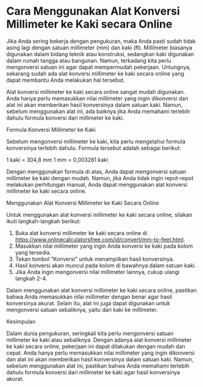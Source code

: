 Cara Menggunakan Alat Konversi Millimeter ke Kaki secara Online
===============================================================

Jika Anda sering bekerja dengan pengukuran, maka Anda pasti sudah tidak asing lagi dengan satuan millimeter (mm) dan kaki (ft). Millimeter biasanya digunakan dalam bidang teknik atau konstruksi, sedangkan kaki digunakan dalam rumah tangga atau bangunan. Namun, terkadang kita perlu mengonversi satuan ini agar dapat mempermudah pekerjaan. Untungnya, sekarang sudah ada alat konversi millimeter ke kaki secara online yang dapat membantu Anda melakukan hal tersebut.

Alat konversi millimeter ke kaki secara online sangat mudah digunakan. Anda hanya perlu memasukkan nilai millimeter yang ingin dikonversi dan alat ini akan memberikan hasil konversinya dalam satuan kaki. Namun, sebelum menggunakan alat ini, ada baiknya jika Anda memahami terlebih dahulu formula konversi dari millimeter ke kaki.

Formula Konversi Millimeter ke Kaki

Sebelum mengonversi millimeter ke kaki, kita perlu mengetahui formula konversinya terlebih dahulu. Formula tersebut adalah sebagai berikut:

1 kaki = 304,8 mm 1 mm = 0,003281 kaki

Dengan menggunakan formula di atas, Anda dapat mengonversi satuan millimeter ke kaki dengan mudah. Namun, jika Anda tidak ingin repot-repot melakukan perhitungan manual, Anda dapat menggunakan alat konversi millimeter ke kaki secara online.

Menggunakan Alat Konversi Millimeter ke Kaki Secara Online

Untuk menggunakan alat konversi millimeter ke kaki secara online, silakan ikuti langkah-langkah berikut:

1. Buka alat konversi millimeter ke kaki secara online di <https://www.onlinecalculatorsfree.com/id/convert/mm-to-feet.html>.
2. Masukkan nilai millimeter yang ingin Anda konversi ke kaki pada kolom yang tersedia.
3. Tekan tombol "Konversi" untuk menampilkan hasil konversinya.
4. Hasil konversi akan muncul pada kolom di bawahnya dalam satuan kaki.
5. Jika Anda ingin mengonversi nilai millimeter lainnya, cukup ulangi langkah 2-4.

Dalam menggunakan alat konversi millimeter ke kaki secara online, pastikan bahwa Anda memasukkan nilai millimeter dengan benar agar hasil konversinya akurat. Selain itu, alat ini juga dapat digunakan untuk mengonversi satuan sebaliknya, yaitu dari kaki ke millimeter.

Kesimpulan

Dalam dunia pengukuran, seringkali kita perlu mengonversi satuan millimeter ke kaki atau sebaliknya. Dengan adanya alat konversi millimeter ke kaki secara online, pekerjaan ini dapat dilakukan dengan mudah dan cepat. Anda hanya perlu memasukkan nilai millimeter yang ingin dikonversi dan alat ini akan memberikan hasil konversinya dalam satuan kaki. Namun, sebelum menggunakan alat ini, pastikan bahwa Anda memahami terlebih dahulu formula konversi dari millimeter ke kaki agar hasil konversinya akurat.